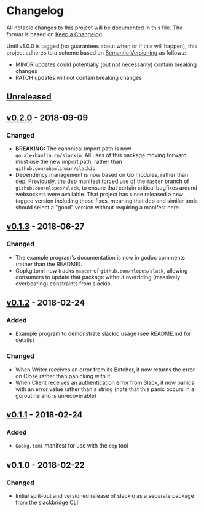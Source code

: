 # Changelog

All notable changes to this project will be documented in this file. The format
is based on [Keep a Changelog].

Until v1.0.0 is tagged (no guarantees about when or if this will happen), this
project adheres to a scheme based on [Semantic Versioning] as follows:

* MINOR updates could potentially (but not necessarily) contain breaking
  changes
* PATCH updates will not contain breaking changes

[Keep a Changelog]: http://keepachangelog.com/en/1.0.0/
[Semantic Versioning]: http://semver.org/spec/v2.0.0.html

## [Unreleased]

## [v0.2.0] - 2018-09-09
### Changed
- **BREAKING:** The canonical import path is now `go.alexhamlin.co/slackio`.
  All uses of this package moving forward must use the new import path, rather
  than `github.com/ahamlinman/slackio`.
- Dependency management is now based on Go modules, rather than dep.
  Previously, the dep manifest forced use of the `master` branch of
  `github.com/nlopes/slack`, to ensure that certain critical bugfixes around
  websockets were available. That project has since released a new tagged
  version including those fixes, meaning that dep and similar tools should
  select a "good" version without requiring a manifest here.

## [v0.1.3] - 2018-06-27
### Changed
- The example program's documentation is now in godoc comments (rather than the
  README).
- Gopkg.toml now tracks `master` of `github.com/nlopes/slack`, allowing
  consumers to update that package without overriding (massively overbearing)
  constraints from slackio.

## [v0.1.2] - 2018-02-24
### Added
- Example program to demonstrate slackio usage (see README.md for details)

### Changed
- When Writer receives an error from its Batcher, it now returns the error on
  Close rather than panicking with it
- When Client receives an authentication error from Slack, it now panics with
  an error value rather than a string (note that this panic occurs in a
  goroutine and is unrecoverable)

## [v0.1.1] - 2018-02-24
### Added
- `Gopkg.toml` manifest for use with the `dep` tool

## v0.1.0 - 2018-02-22
### Changed
- Initial split-out and versioned release of slackio as a separate package from
  the slackbridge CLI

[Unreleased]: https://github.com/ahamlinman/slackio/compare/v0.2.0...HEAD
[v0.2.0]: https://github.com/ahamlinman/slackio/compare/v0.1.3...v0.2.0
[v0.1.3]: https://github.com/ahamlinman/slackio/compare/v0.1.2...v0.1.3
[v0.1.2]: https://github.com/ahamlinman/slackio/compare/v0.1.1...v0.1.2
[v0.1.1]: https://github.com/ahamlinman/slackio/compare/v0.1.0...v0.1.1
